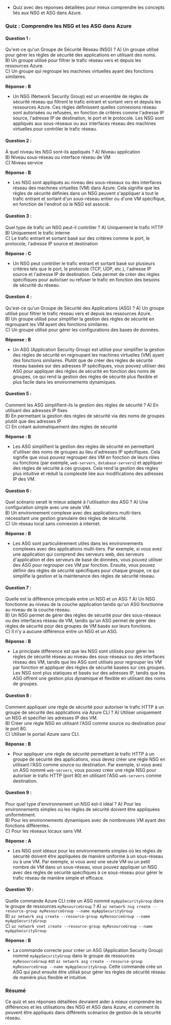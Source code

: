 - Quiz avec des réponses détaillées pour mieux comprendre les concepts liés aux NSG et ASG dans Azure.

### Quiz : Comprendre les NSG et les ASG dans Azure

#### Question 1 :
Qu'est-ce qu'un Groupe de Sécurité Réseau (NSG) ?
A) Un groupe utilisé pour gérer les règles de sécurité des applications en utilisant des noms.  
B) Un groupe utilisé pour filtrer le trafic réseau vers et depuis les ressources Azure.  
C) Un groupe qui regroupe les machines virtuelles ayant des fonctions similaires.

**Réponse : B**
- Un NSG (Network Security Group) est un ensemble de règles de sécurité réseau qui filtrent le trafic entrant et sortant vers et depuis les ressources Azure. Ces règles définissent quelles connexions réseau sont autorisées ou refusées, en fonction de critères comme l'adresse IP source, l'adresse IP de destination, le port et le protocole. Les NSG sont appliqués aux sous-réseaux ou aux interfaces réseau des machines virtuelles pour contrôler le trafic réseau.

#### Question 2 :
À quel niveau les NSG sont-ils appliqués ?
A) Niveau application  
B) Niveau sous-réseau ou interface réseau de VM  
C) Niveau service

**Réponse : B**
- Les NSG sont appliqués au niveau des sous-réseaux ou des interfaces réseau des machines virtuelles (VM) dans Azure. Cela signifie que les règles de sécurité définies dans un NSG peuvent s'appliquer à tout le trafic entrant et sortant d'un sous-réseau entier ou d'une VM spécifique, en fonction de l'endroit où le NSG est associé.

#### Question 3 :
Quel type de trafic un NSG peut-il contrôler ?
A) Uniquement le trafic HTTP  
B) Uniquement le trafic interne  
C) Le trafic entrant et sortant basé sur des critères comme le port, le protocole, l'adresse IP source et destination

**Réponse : C**
- Un NSG peut contrôler le trafic entrant et sortant basé sur plusieurs critères tels que le port, le protocole (TCP, UDP, etc.), l'adresse IP source et l'adresse IP de destination. Cela permet de créer des règles spécifiques pour autoriser ou refuser le trafic en fonction des besoins de sécurité du réseau.

#### Question 4 :
Qu'est-ce qu'un Groupe de Sécurité des Applications (ASG) ?
A) Un groupe utilisé pour filtrer le trafic réseau vers et depuis les ressources Azure.  
B) Un groupe utilisé pour simplifier la gestion des règles de sécurité en regroupant les VM ayant des fonctions similaires.  
C) Un groupe utilisé pour gérer les configurations des bases de données.

**Réponse : B**
- Un ASG (Application Security Group) est utilisé pour simplifier la gestion des règles de sécurité en regroupant les machines virtuelles (VM) ayant des fonctions similaires. Plutôt que de créer des règles de sécurité réseau basées sur des adresses IP spécifiques, vous pouvez utiliser des ASG pour appliquer des règles de sécurité en fonction des noms de groupes, ce qui rend la gestion des règles de sécurité plus flexible et plus facile dans les environnements dynamiques.

#### Question 5 :
Comment les ASG simplifient-ils la gestion des règles de sécurité ?
A) En utilisant des adresses IP fixes  
B) En permettant la gestion des règles de sécurité via des noms de groupes plutôt que des adresses IP  
C) En créant automatiquement des règles de sécurité

**Réponse : B**
- Les ASG simplifient la gestion des règles de sécurité en permettant d'utiliser des noms de groupes au lieu d'adresses IP spécifiques. Cela signifie que vous pouvez regrouper des VM en fonction de leurs rôles ou fonctions (par exemple, `web-servers`, `database-servers`) et appliquer des règles de sécurité à ces groupes. Cela rend la gestion des règles plus intuitive et réduit la complexité liée aux modifications des adresses IP des VM.

#### Question 6 :
Quel scénario serait le mieux adapté à l'utilisation des ASG ?
A) Une configuration simple avec une seule VM.  
B) Un environnement complexe avec des applications multi-tiers nécessitant une gestion granulaire des règles de sécurité.  
C) Un réseau local sans connexion à internet.

**Réponse : B**
- Les ASG sont particulièrement utiles dans les environnements complexes avec des applications multi-tiers. Par exemple, si vous avez une application qui comprend des serveurs web, des serveurs d'application et des serveurs de base de données, vous pouvez utiliser des ASG pour regrouper ces VM par fonction. Ensuite, vous pouvez définir des règles de sécurité spécifiques pour chaque groupe, ce qui simplifie la gestion et la maintenance des règles de sécurité réseau.

#### Question 7 :
Quelle est la différence principale entre un NSG et un ASG ?
A) Un NSG fonctionne au niveau de la couche application tandis qu'un ASG fonctionne au niveau de la couche réseau.  
B) Un NSG permet de gérer des règles de sécurité pour des sous-réseaux ou des interfaces réseau de VM, tandis qu'un ASG permet de gérer des règles de sécurité pour des groupes de VM basés sur leurs fonctions.  
C) Il n'y a aucune différence entre un NSG et un ASG.

**Réponse : B**
- La principale différence est que les NSG sont utilisés pour gérer les règles de sécurité réseau au niveau des sous-réseaux ou des interfaces réseau des VM, tandis que les ASG sont utilisés pour regrouper les VM par fonction et appliquer des règles de sécurité basées sur ces groupes. Les NSG sont plus statiques et basés sur des adresses IP, tandis que les ASG offrent une gestion plus dynamique et flexible en utilisant des noms de groupes.

#### Question 8 :
Comment appliquer une règle de sécurité pour autoriser le trafic HTTP à un groupe de sécurité des applications via Azure CLI ?
A) Utiliser uniquement un NSG et spécifier les adresses IP des VM.  
B) Créer une règle NSG en utilisant l'ASG comme source ou destination pour le port 80.  
C) Utiliser le portail Azure sans CLI.

**Réponse : B**
- Pour appliquer une règle de sécurité permettant le trafic HTTP à un groupe de sécurité des applications, vous devez créer une règle NSG en utilisant l'ASG comme source ou destination. Par exemple, si vous avez un ASG nommé `web-servers`, vous pouvez créer une règle NSG pour autoriser le trafic HTTP (port 80) en utilisant l'ASG `web-servers` comme destination.

#### Question 9 :
Pour quel type d'environnement un NSG est-il idéal ?
A) Pour les environnements simples où les règles de sécurité doivent être appliquées uniformément.  
B) Pour les environnements dynamiques avec de nombreuses VM ayant des fonctions différentes.  
C) Pour les réseaux locaux sans VM.

**Réponse : A**
- Les NSG sont idéaux pour les environnements simples où les règles de sécurité doivent être appliquées de manière uniforme à un sous-réseau ou à une VM. Par exemple, si vous avez une seule VM ou un petit nombre de VM dans un sous-réseau, vous pouvez appliquer un NSG avec des règles de sécurité spécifiques à ce sous-réseau pour gérer le trafic réseau de manière simple et efficace.

#### Question 10 :
Quelle commande Azure CLI crée un ASG nommé `myAppSecurityGroup` dans le groupe de ressources `myResourceGroup` ?
A) `az network nsg create --resource-group myResourceGroup --name myAppSecurityGroup`  
B) `az network asg create --resource-group myResourceGroup --name myAppSecurityGroup`  
C) `az network vnet create --resource-group myResourceGroup --name myAppSecurityGroup`

**Réponse : B**
- La commande correcte pour créer un ASG (Application Security Group) nommé `myAppSecurityGroup` dans le groupe de ressources `myResourceGroup` est `az network asg create --resource-group myResourceGroup --name myAppSecurityGroup`. Cette commande crée un ASG qui peut ensuite être utilisé pour gérer les règles de sécurité réseau de manière plus flexible et intuitive.

### Résumé

Ce quiz et ses réponses détaillées devraient aider à mieux comprendre les différences et les utilisations des NSG et ASG dans Azure, et comment ils peuvent être appliqués dans différents scénarios de gestion de la sécurité réseau.
